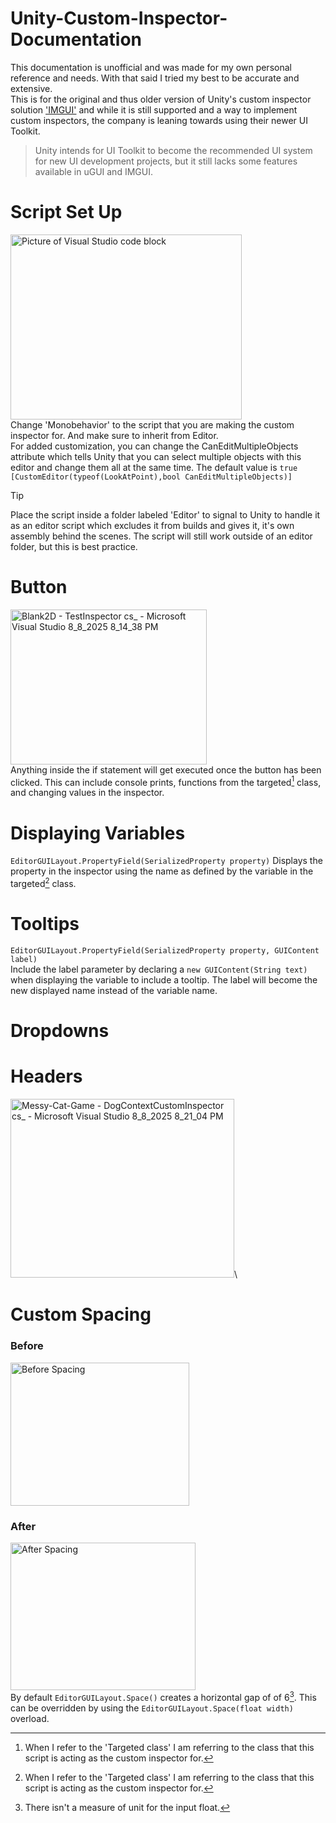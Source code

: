 # Unity-Custom-Inspector-Documentation
This documentation is unofficial and was made for my own personal reference and needs. With that said I tried my best to be accurate and extensive.\
This is for the original and thus older version of Unity's custom inspector solution ['IMGUI'](https://docs.unity3d.com/6000.1/Documentation/Manual/GUIScriptingGuide.html) and while it is still supported and a way to implement custom inspectors, the company is leaning towards using their newer UI Toolkit. 
> Unity intends for UI Toolkit to become the recommended UI system for new UI development projects, but it still lacks some features available in uGUI and IMGUI.
# Script Set Up
<img width="370" height="296" alt="Picture of Visual Studio code block" src="https://github.com/user-attachments/assets/6e4c7a7a-2a23-4f4e-8918-856840d1e969" />\
Change 'Monobehavior' to the script that you are making the custom inspector for. And make sure to inherit from Editor.\
For added customization, you can change the CanEditMultipleObjects attribute which tells Unity that you can select multiple objects with this editor and change them all at the same time. The default value is `true` `[CustomEditor(typeof(LookAtPoint),bool CanEditMultipleObjects)]`
> [!TIP]
> Place the script inside a folder labeled 'Editor' to signal to Unity to handle it as an editor script which excludes it from builds and gives it, it's own assembly behind the scenes. The script will still work outside of an editor folder, but this is best practice.




# Button
<img width="314" height="248" alt="Blank2D - TestInspector cs_ - Microsoft Visual Studio 8_8_2025 8_14_38 PM" src="https://github.com/user-attachments/assets/1f65e24b-866b-4576-818b-3557a0a21efc" />\
Anything inside the if statement will get executed once the button has been clicked. This can include console prints, functions from the targeted[^2] class, and changing values in the inspector.
# Displaying Variables
`EditorGUILayout.PropertyField(SerializedProperty property)`
Displays the property in the inspector using the name as defined by the variable in the targeted[^2] class.
# Tooltips
`EditorGUILayout.PropertyField(SerializedProperty property, GUIContent label)`\
Include the label parameter by declaring a `new GUIContent(String text)` when displaying the variable to include a tooltip. The label will become the new displayed name instead of the variable name.


# Dropdowns

# Headers
<img width="358" height="286" alt="Messy-Cat-Game - DogContextCustomInspector cs_ - Microsoft Visual Studio 8_8_2025 8_21_04 PM" src="https://github.com/user-attachments/assets/a5b2c86e-f936-439d-a181-b8f682e3e79d" />\

# Custom Spacing
### Before
<img width="286" height="229" alt="Before Spacing" src="https://github.com/user-attachments/assets/ac19703e-1d58-437f-8d85-c0630e2969c6" />

### After
<img width="296" height="236" alt="After Spacing" src="https://github.com/user-attachments/assets/559a0627-a439-407d-93a9-aad7bc69b827" />\
By default `EditorGUILayout.Space()` creates a horizontal gap of of 6[^1]. This can be overridden by using the `EditorGUILayout.Space(float width)` overload.
[^1]: There isn't a measure of unit for the input float.
[^2]: When I refer to the 'Targeted class' I am referring to the class that this script is acting as the custom inspector for.
